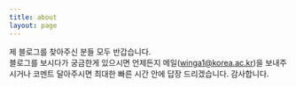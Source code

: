 ```yaml
---
title: about
layout: page
---
```


제 블로그를 찾아주신 분들 모두 반갑습니다.   
블로그를 보시다가 궁금한게 있으시면 언제든지 메일(winga1@korea.ac.kr)을 보내주시거나 코멘트 달아주시면 최대한 빠른 시간 안에 답장 드리겠습니다. 감사합니다. 
